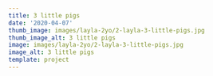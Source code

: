 ```yaml
---
title: 3 little pigs
date: '2020-04-07'
thumb_image: images/layla-2yo/2-layla-3-little-pigs.jpg
thumb_image_alt: 3 little pigs
image: images/layla-2yo/2-layla-3-little-pigs.jpg
image_alt: 3 little pigs
template: project
---
```

